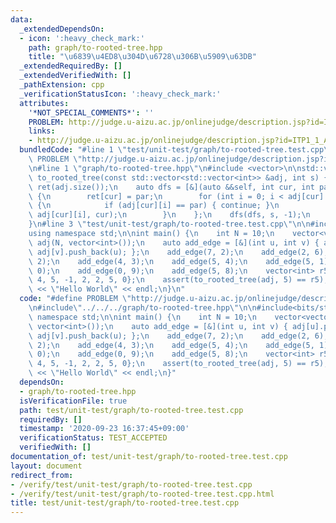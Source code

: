```yaml
---
data:
  _extendedDependsOn:
  - icon: ':heavy_check_mark:'
    path: graph/to-rooted-tree.hpp
    title: "\u6839\u4ED8\u304D\u6728\u306B\u5909\u63DB"
  _extendedRequiredBy: []
  _extendedVerifiedWith: []
  _pathExtension: cpp
  _verificationStatusIcon: ':heavy_check_mark:'
  attributes:
    '*NOT_SPECIAL_COMMENTS*': ''
    PROBLEM: http://judge.u-aizu.ac.jp/onlinejudge/description.jsp?id=ITP1_1_A&lang=ja
    links:
    - http://judge.u-aizu.ac.jp/onlinejudge/description.jsp?id=ITP1_1_A&lang=ja
  bundledCode: "#line 1 \"test/unit-test/graph/to-rooted-tree.test.cpp\"\n#define\
    \ PROBLEM \"http://judge.u-aizu.ac.jp/onlinejudge/description.jsp?id=ITP1_1_A&lang=ja\"\
    \n#line 1 \"graph/to-rooted-tree.hpp\"\n#include <vector>\n\nstd::vector<int>\
    \ to_rooted_tree(const std::vector<std::vector<int>> &adj, int s) {\n    std::vector<int>\
    \ ret(adj.size());\n    auto dfs = [&](auto &&self, int cur, int par) -> void\
    \ {\n        ret[cur] = par;\n        for (int i = 0; i < adj[cur].size(); i++)\
    \ {\n            if (adj[cur][i] == par) { continue; }\n            self(self,\
    \ adj[cur][i], cur);\n        }\n    };\n    dfs(dfs, s, -1);\n    return ret;\n\
    }\n#line 3 \"test/unit-test/graph/to-rooted-tree.test.cpp\"\n\n#include<bits/stdc++.h>\n\
    using namespace std;\n\nint main() {\n    int N = 10;\n    vector<vector<int>>\
    \ adj(N, vector<int>());\n    auto add_edge = [&](int u, int v) { adj[u].push_back(v),\
    \ adj[v].push_back(u); };\n    add_edge(7, 2);\n    add_edge(2, 6);\n    add_edge(4,\
    \ 2);\n    add_edge(4, 3);\n    add_edge(5, 4);\n    add_edge(5, 1);\n    add_edge(1,\
    \ 0);\n    add_edge(0, 9);\n    add_edge(5, 8);\n    vector<int> r5 = {1, 5, 4,\
    \ 4, 5, -1, 2, 2, 5, 0};\n    assert(to_rooted_tree(adj, 5) == r5);\n    cout\
    \ << \"Hello World\" << endl;\n}\n"
  code: "#define PROBLEM \"http://judge.u-aizu.ac.jp/onlinejudge/description.jsp?id=ITP1_1_A&lang=ja\"\
    \n#include\"../../../graph/to-rooted-tree.hpp\"\n\n#include<bits/stdc++.h>\nusing\
    \ namespace std;\n\nint main() {\n    int N = 10;\n    vector<vector<int>> adj(N,\
    \ vector<int>());\n    auto add_edge = [&](int u, int v) { adj[u].push_back(v),\
    \ adj[v].push_back(u); };\n    add_edge(7, 2);\n    add_edge(2, 6);\n    add_edge(4,\
    \ 2);\n    add_edge(4, 3);\n    add_edge(5, 4);\n    add_edge(5, 1);\n    add_edge(1,\
    \ 0);\n    add_edge(0, 9);\n    add_edge(5, 8);\n    vector<int> r5 = {1, 5, 4,\
    \ 4, 5, -1, 2, 2, 5, 0};\n    assert(to_rooted_tree(adj, 5) == r5);\n    cout\
    \ << \"Hello World\" << endl;\n}"
  dependsOn:
  - graph/to-rooted-tree.hpp
  isVerificationFile: true
  path: test/unit-test/graph/to-rooted-tree.test.cpp
  requiredBy: []
  timestamp: '2020-09-23 16:37:45+09:00'
  verificationStatus: TEST_ACCEPTED
  verifiedWith: []
documentation_of: test/unit-test/graph/to-rooted-tree.test.cpp
layout: document
redirect_from:
- /verify/test/unit-test/graph/to-rooted-tree.test.cpp
- /verify/test/unit-test/graph/to-rooted-tree.test.cpp.html
title: test/unit-test/graph/to-rooted-tree.test.cpp
---
```

